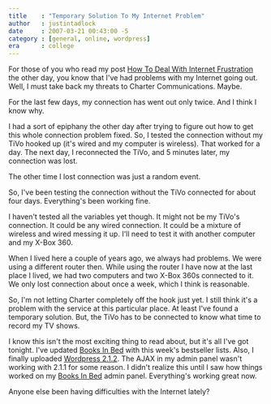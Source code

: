 ```yaml
---
title    : "Temporary Solution To My Internet Problem"
author   : justintadlock
date     : 2007-03-21 00:43:00 -5
category : [general, online, wordpress]
era      : college
---
```


For those of you who read my post <a href="http://justintadlock.com/archives/2007/03/14/how-to-deal-with-internet-frustration" title="How To Deal With Internet Frustration"> How To Deal With Internet Frustration</a> the other day, you know that I've had problems with my Internet going out.  Well, I must take back my threats to Charter Communications.  Maybe.

For the last few days, my connection has went out only twice.  And I think I know why.

I had a sort of epiphany the other day after trying to figure out how to get this whole connection problem fixed.  So, I tested the connection without my TiVo hooked up (it's wired and my computer is wireless).  That worked for a day.  The next day, I reconnected the TiVo, and 5 minutes later, my connection was lost.

The other time I lost connection was just a random event.

So, I've been testing the connection without the TiVo connected for about four days.  Everything's been working fine.

I haven't tested all the variables yet though.  It might not be my TiVo's connection.  It could be any wired connection.  It could be a mixture of wireless and wired messing it up.  I'll need to test it with another computer and my X-Box 360.

When I lived here a couple of years ago, we always had problems.  We were using a different router then.  While using the router I have now at the last place I lived, we had two computers and two X-Box 360s connected to it.  We only lost connection about once a week, which I think is reasonable.

So, I'm not letting Charter completely off the hook just yet.  I still think it's a problem with the service at this particular place.  At least I've found a temporary solution.  But, the TiVo has to be connected to know what time to record my TV shows.

I know this isn't the most exciting thing to read about, but it's all I've got tonight.  I've updated <a href="http://booksinbed.com" title="Books In Bed" rel="external"> Books In Bed</a> with this week's bestseller lists.  Also, I finally uploaded <a href="http://wordpress.org" title="Wordpress" rel="external"> Wordpress 2.1.2</a>.  The AJAX in my admin panel wasn't working with 2.1.1 for some reason.  I didn't realize this until I saw how things worked on my <a href="http://booksinbed.com" title="Books In Bed" rel="external"> Books In Bed</a> admin panel.  Everything's working great now.

Anyone else been having difficulties with the Internet lately?
